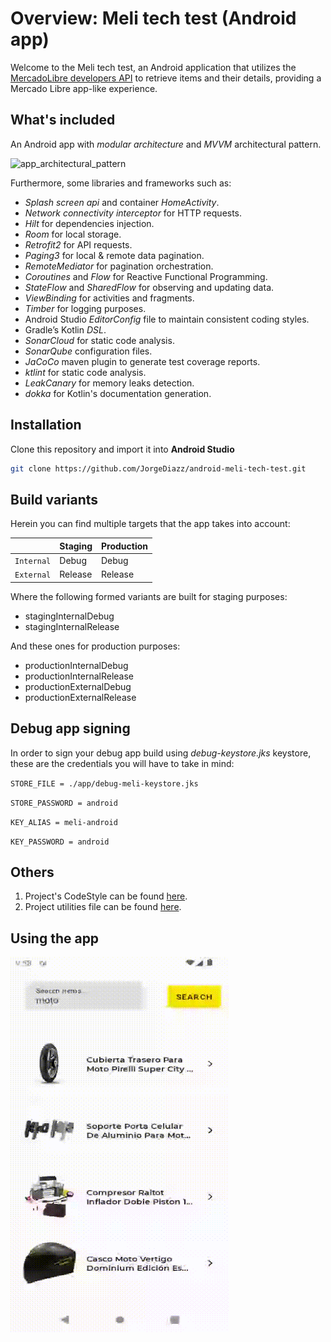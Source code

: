 # Overview: Meli tech test (Android app)

Welcome to the Meli tech test, an Android application that utilizes the [MercadoLibre developers API](https://developers.mercadolibre.com.ar/es_ar/items-y-busquedas) to retrieve items and their details, providing a Mercado Libre app-like experience. 


## What's included

An Android app with _modular architecture_ and _MVVM_ architectural pattern.

![app_architectural_pattern](docs/images/app_architectural_pattern.png)


Furthermore, some libraries and frameworks such as:

* _Splash screen api_ and container _HomeActivity_.
* _Network connectivity interceptor_ for HTTP requests.
* _Hilt_ for dependencies injection.
* _Room_ for local storage.
* _Retrofit2_ for API requests.
* _Paging3_ for local & remote data pagination.
* _RemoteMediator_ for pagination orchestration.
* _Coroutines_ and _Flow_ for Reactive Functional Programming.
* _StateFlow_ and _SharedFlow_ for observing and updating data.
* _ViewBinding_ for activities and fragments.
* _Timber_ for logging purposes.
* Android Studio _EditorConfig_ file to maintain consistent coding styles.
* Gradle’s Kotlin _DSL_.
* _SonarCloud_ for static code analysis.
* _SonarQube_ configuration files.
* _JaCoCo_ maven plugin to generate test coverage reports.
* _ktlint_ for static code analysis.
* _LeakCanary_ for memory leaks detection.
* _dokka_ for Kotlin's documentation generation.

## Installation

Clone this repository and import it into **Android Studio**

```bash  
git clone https://github.com/JorgeDiazz/android-meli-tech-test.git  
```  

## Build variants

Herein you can find multiple targets that the app takes into account:

|          |Staging    |Production  |
|----------|-----------|------------|  
|`Internal`|Debug      |Debug       |
|`External`|Release     |Release    |

Where the following formed variants are built for staging purposes:

- stagingInternalDebug
- stagingInternalRelease

And these ones for production purposes:

- productionInternalDebug
- productionInternalRelease
- productionExternalDebug
- productionExternalRelease

## Debug app signing

In order to sign your debug app build using _debug-keystore.jks_ keystore, these are the credentials you will have to take in mind:

`STORE_FILE = ./app/debug-meli-keystore.jks`

`STORE_PASSWORD = android`

`KEY_ALIAS = meli-android`

`KEY_PASSWORD = android`

## Others

1. Project's CodeStyle can be found [here](docs/codestyle.md).
2. Project utilities file can be found [here](docs/utilities.md).

## Using the app

<img src="docs/images/demo.gif" width="350" height="600"/>


